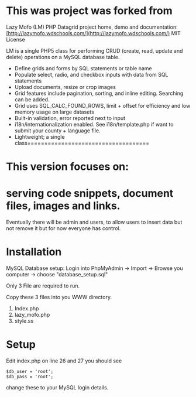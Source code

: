 
This was project was forked from 
====================================
Lazy Mofo (LM) PHP Datagrid
project home, demo and documentation: [http://lazymofo.wdschools.com/](http://lazymofo.wdschools.com/)
MIT License

LM is a single PHP5 class for performing CRUD (create, read, update and delete) operations on a MySQL database table.

-   Define grids and forms by SQL statements or table name
-   Populate select, radio, and checkbox inputs with data from SQL statements
-   Upload documents, resize or crop images
-   Grid features include pagination, sorting, and inline editing. Searching can be added.
-   Grid uses SQL_CALC_FOUND_ROWS, limit + offset for efficiency and low memory usage on large datasets
-   Built-in validation, error reported next to input
-   i18n/internationalization enabled. See i18n/template.php if want to submit your county + language file.
-   Lightweight; a single class====================================


This version focuses on: 
=========================
serving code snippets, document files, images and links. 
===================================================================================

Eventually there will be admin and users, to allow users to insert data but not remove it but for now everyone has control.


Installation
=========================

MySQL Database setup:
Login into PhpMyAdmin -> Import -> Browse you computer -> choose "database_setup.sql"

Only 3 File are required to run.

Copy these 3 files into you WWW directory.
1. Index.php
2. lazy_mofo.php
3. style.ss

Setup
=========================

Edit index.php
on line 26 and 27 you should see

    $db_user = 'root';
    $db_pass = 'root';
    
change these to your MySQL login details.
